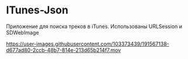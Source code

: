# ITunes-Json

Приложение для поиска треков в iTunes. 
Использованы URLSession и SDWebImage

https://user-images.githubusercontent.com/103373439/191567138-d677ad80-2ccb-48b7-814e-213d65b214f7.mov
